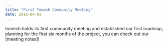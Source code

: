 ```yaml
---
title: "First Tomesh Community Meeting"
date: 2016-04-01
---
```

tomesh holds its first community meeting and established our first roadmap, planning for the first six months of the project, you can check out our [meeting notes]!
